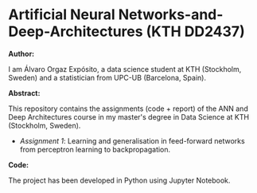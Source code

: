 # Artificial Neural Networks-and-Deep-Architectures (KTH DD2437)

**Author:**

I am Álvaro Orgaz Expósito, a data science student at KTH (Stockholm, Sweden) and a statistician from UPC-UB (Barcelona, Spain).

**Abstract:**

This repository contains the assignments (code + report) of the ANN and Deep Architectures course in my master's degree in Data Science at KTH (Stockholm, Sweden).

- *Assignment 1*: Learning and generalisation in feed-forward networks from perceptron learning to backpropagation.

**Code:**

The project has been developed in Python using Jupyter Notebook.
